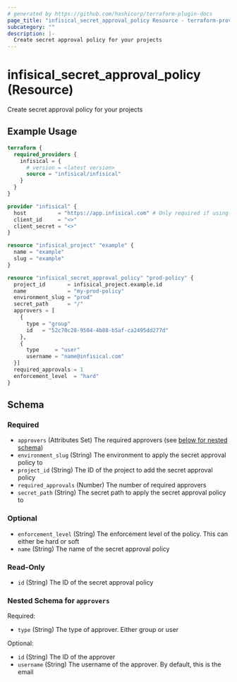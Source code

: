 ```yaml
---
# generated by https://github.com/hashicorp/terraform-plugin-docs
page_title: "infisical_secret_approval_policy Resource - terraform-provider-infisical"
subcategory: ""
description: |-
  Create secret approval policy for your projects
---
```


# infisical_secret_approval_policy (Resource)

Create secret approval policy for your projects

## Example Usage

```terraform
terraform {
  required_providers {
    infisical = {
      # version = <latest version>
      source = "infisical/infisical"
    }
  }
}

provider "infisical" {
  host          = "https://app.infisical.com" # Only required if using self hosted instance of Infisical, default is https://app.infisical.com
  client_id     = "<>"
  client_secret = "<>"
}

resource "infisical_project" "example" {
  name = "example"
  slug = "example"
}

resource "infisical_secret_approval_policy" "prod-policy" {
  project_id       = infisical_project.example.id
  name             = "my-prod-policy"
  environment_slug = "prod"
  secret_path      = "/"
  approvers = [
    {
      type = "group"
      id   = "52c70c28-9504-4b88-b5af-ca2495dd277d"
    },
    {
      type     = "user"
      username = "name@infisical.com"
  }]
  required_approvals = 1
  enforcement_level  = "hard"
}
```

<!-- schema generated by tfplugindocs -->
## Schema

### Required

- `approvers` (Attributes Set) The required approvers (see [below for nested schema](#nestedatt--approvers))
- `environment_slug` (String) The environment to apply the secret approval policy to
- `project_id` (String) The ID of the project to add the secret approval policy
- `required_approvals` (Number) The number of required approvers
- `secret_path` (String) The secret path to apply the secret approval policy to

### Optional

- `enforcement_level` (String) The enforcement level of the policy. This can either be hard or soft
- `name` (String) The name of the secret approval policy

### Read-Only

- `id` (String) The ID of the secret approval policy

<a id="nestedatt--approvers"></a>
### Nested Schema for `approvers`

Required:

- `type` (String) The type of approver. Either group or user

Optional:

- `id` (String) The ID of the approver
- `username` (String) The username of the approver. By default, this is the email

